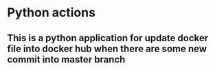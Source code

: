 # Python actions

## This is a python application for update docker file into docker hub when there are some new commit into master branch
